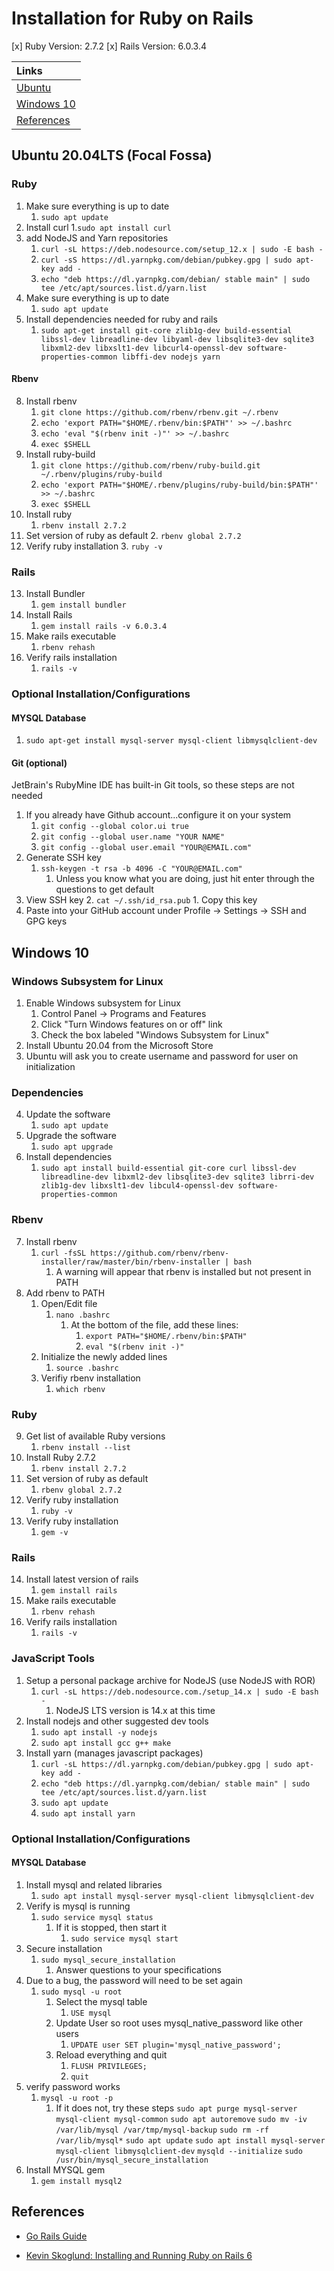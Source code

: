 # Installation for Ruby on Rails

[x] Ruby Version: 2.7.2
[x] Rails Version: 6.0.3.4

| Links |
| :--- |
| [Ubuntu](#) |
| [Windows 10](#) |
| [References](#) |

## Ubuntu 20.04LTS (Focal Fossa)

### Ruby

1. Make sure everything is up to date
	1. `sudo apt update`
2. Install curl
	1.`sudo apt install curl`
3. add NodeJS and Yarn repositories
	1. `curl -sL https://deb.nodesource.com/setup_12.x | sudo -E bash -`
	2. `curl -sS https://dl.yarnpkg.com/debian/pubkey.gpg | sudo apt-key add -`
	3. `echo "deb https://dl.yarnpkg.com/debian/ stable main" | sudo tee /etc/apt/sources.list.d/yarn.list`
6. Make sure everything is up to date
	1. `sudo apt update`
7. Install dependencies needed for ruby and rails
	1. `sudo apt-get install git-core zlib1g-dev build-essential libssl-dev libreadline-dev libyaml-dev libsqlite3-dev sqlite3 libxml2-dev libxslt1-dev libcurl4-openssl-dev software-properties-common libffi-dev nodejs yarn`

#### Rbenv

8. Install rbenv
	1. `git clone https://github.com/rbenv/rbenv.git ~/.rbenv`
	2. `echo 'export PATH="$HOME/.rbenv/bin:$PATH"' >> ~/.bashrc`
	3. `echo 'eval "$(rbenv init -)"' >> ~/.bashrc`
	4. `exec $SHELL`
9. Install ruby-build
	1. `git clone https://github.com/rbenv/ruby-build.git ~/.rbenv/plugins/ruby-build`
	2. `echo 'export PATH="$HOME/.rbenv/plugins/ruby-build/bin:$PATH"' >> ~/.bashrc`
	3. `exec $SHELL`
10. Install ruby
	1. `rbenv install 2.7.2`
11. Set version of ruby as default
	2. `rbenv global 2.7.2`
12. Verify ruby installation
	3. `ruby -v`

### Rails

13. Install Bundler
	1. `gem install bundler`
14. Install Rails
	1. `gem install rails -v 6.0.3.4`
15. Make rails executable
	1. `rbenv rehash`
16. Verify rails installation
	1. `rails -v`
	
### Optional Installation/Configurations

#### MYSQL Database

1. `sudo apt-get install mysql-server mysql-client libmysqlclient-dev`	
	
#### Git (optional)

JetBrain's RubyMine IDE has built-in Git tools, so these steps are not needed

1. If you already have Github account...configure it on your system
	1. `git config --global color.ui true`
	2. `git config --global user.name "YOUR NAME"`
	3. `git config --global user.email "YOUR@EMAIL.com"`
2. Generate SSH key
	1. `ssh-keygen -t rsa -b 4096 -C "YOUR@EMAIL.com"`
		1. Unless you know what you are doing, just hit enter through the questions to get default
3. View SSH key
	2. `cat ~/.ssh/id_rsa.pub`
		1. Copy this key
4. Paste into your GitHub account under Profile -> Settings -> SSH and GPG keys

## Windows 10

### Windows Subsystem for Linux

1. Enable Windows subsystem for Linux
	1. Control Panel -> Programs and Features
	2. Click "Turn Windows features on or off" link
	3. Check the box labeled "Windows Subsystem for Linux"
2. Install Ubuntu 20.04 from the Microsoft Store
3. Ubuntu will ask you to create username and password for user on initialization

### Dependencies

4. Update the software
	1. `sudo apt update`
5. Upgrade the software
	1. `sudo apt upgrade`
6. Install dependencies
	1. `sudo apt install build-essential git-core curl libssl-dev libreadline-dev libxml2-dev libsqlite3-dev sqlite3 librri-dev zlib1g-dev libxslt1-dev libcul4-openssl-dev software-properties-common`
	
### Rbenv

7. Install rbenv
	1. `curl -fsSL https://github.com/rbenv/rbenv-installer/raw/master/bin/rbenv-installer | bash`
		1. A warning will appear that rbenv is installed but not present in PATH
8. Add rbenv to PATH
	1. Open/Edit file
		1. `nano .bashrc`
			1. At the bottom of the file, add these lines:
				1. `export PATH="$HOME/.rbenv/bin:$PATH"`
				2. `eval "$(rbenv init -)"`
	2. Initialize the newly added lines
		1. `source .bashrc`
	3. Verifiy rbenv installation
		1. `which rbenv`
		
### Ruby

9. Get list of available Ruby versions
	1. `rbenv install --list`
10. Install Ruby 2.7.2
	1. `rbenv install 2.7.2`
11. Set version of ruby as default
	1. `rbenv global 2.7.2`
12. Verify ruby installation
	1. `ruby -v`
13. Verify ruby installation
	1. `gem -v`
	
### Rails

14. Install latest version of rails
	1. `gem install rails`
15. Make rails executable
	1. `rbenv rehash`
16. Verify rails installation
	1. `rails -v`
	
### JavaScript Tools

1. Setup a personal package archive for NodeJS (use NodeJS with ROR)
	1. `curl -sL https://deb.nodesource.com./setup_14.x | sudo -E bash -`
		1. NodeJS LTS version is 14.x at this time
2. Install nodejs and other suggested dev tools
	1. `sudo apt install -y nodejs`
	2. `sudo apt install gcc g++ make`
3. Install yarn (manages javascript packages)
	1. `curl -sL https://dl.yarnpkg.com/debian/pubkey.gpg | sudo apt-key add -`
	2. `echo "deb https://dl.yarnpkg.com/debian/ stable main" | sudo tee /etc/apt/sources.list.d/yarn.list`
	3. `sudo apt update`
	4. `sudo apt install yarn`
	
### Optional Installation/Configurations

#### MYSQL Database

1. Install mysql and related libraries
	1. `sudo apt install mysql-server mysql-client libmysqlclient-dev`
2. Verify is mysql is running
	1. `sudo service mysql status`
		1. If it is stopped, then start it
			1. `sudo service mysql start`
3. Secure installation
	1. `sudo mysql_secure_installation`
		1. Answer questions to your specifications
4. Due to a bug, the password will need to be set again
	1. `sudo mysql -u root`
		1. Select the mysql table
			1. `USE mysql`
		2. Update User so root uses mysql_native_password like other users
			1. `UPDATE user SET plugin='mysql_native_password';`
		3. Reload everything and quit
			1. `FLUSH PRIVILEGES;`
			2. `quit`
5. verify password works
	1. `mysql -u root -p`
		1. If it does not, try these steps
			`sudo apt purge mysql-server mysql-client mysql-common`
			`sudo apt autoremove`
			`sudo mv -iv /var/lib/mysql /var/tmp/mysql-backup`
			`sudo rm -rf /var/lib/mysql*`
			`sudo apt update`
			`sudo apt install mysql-server mysql-client libmysqlclient-dev`
			`mysqld --initialize`
			`sudo /usr/bin/mysql_secure_installation`
6. Install MYSQL gem
	1. `gem install mysql2`
	
## References

- [Go Rails Guide](https://gorails.com/setup/ubuntu/20.04)

- [Kevin Skoglund: Installing and Running Ruby on Rails 6](https://www.linkedin.com/learning/installing-and-running-ruby-on-rails-6/)